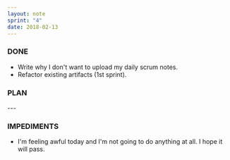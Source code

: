 ```yaml
---
layout: note
sprint: "4"
date: 2018-02-13
---
```


### DONE

* Write why I don't want to upload my daily scrum notes.
* Refactor existing artifacts (1st sprint).

### PLAN
\-\-\-
	
### IMPEDIMENTS

* I'm feeling awful today and I'm not going to do anything at all. I hope it will pass.